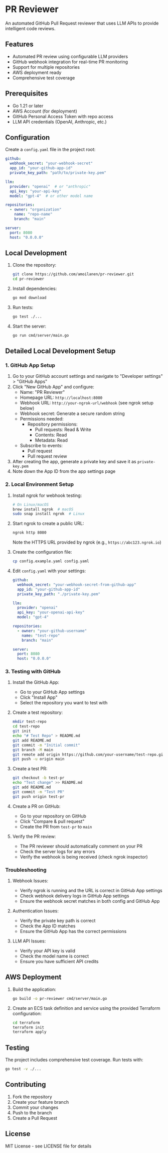 # PR Reviewer

An automated GitHub Pull Request reviewer that uses LLM APIs to provide intelligent code reviews.

## Features

- Automated PR review using configurable LLM providers
- GitHub webhook integration for real-time PR monitoring
- Support for multiple repositories
- AWS deployment ready
- Comprehensive test coverage

## Prerequisites

- Go 1.21 or later
- AWS Account (for deployment)
- GitHub Personal Access Token with repo access
- LLM API credentials (OpenAI, Anthropic, etc.)

## Configuration

Create a `config.yaml` file in the project root:

```yaml
github:
  webhook_secret: "your-webhook-secret"
  app_id: "your-github-app-id"
  private_key_path: "path/to/private-key.pem"

llm:
  provider: "openai"  # or "anthropic"
  api_key: "your-api-key"
  model: "gpt-4"  # or other model name

repositories:
  - owner: "organization"
    name: "repo-name"
    branch: "main"

server:
  port: 8080
  host: "0.0.0.0"
```

## Local Development

1. Clone the repository:
   ```bash
   git clone https://github.com/amoilanen/pr-reviewer.git
   cd pr-reviewer
   ```

2. Install dependencies:
   ```bash
   go mod download
   ```

3. Run tests:
   ```bash
   go test ./...
   ```

4. Start the server:
   ```bash
   go run cmd/server/main.go
   ```

## Detailed Local Development Setup

### 1. GitHub App Setup

1. Go to your GitHub account settings and navigate to "Developer settings" > "GitHub Apps"
2. Click "New GitHub App" and configure:
   - Name: "PR Reviewer"
   - Homepage URL: `http://localhost:8080`
   - Webhook URL: `http://your-ngrok-url/webhook` (see ngrok setup below)
   - Webhook secret: Generate a secure random string
   - Permissions needed:
     - Repository permissions:
       - Pull requests: Read & Write
       - Contents: Read
       - Metadata: Read
   - Subscribe to events:
     - Pull request
     - Pull request review
3. After creating the app, generate a private key and save it as `private-key.pem`
4. Note down the App ID from the app settings page

### 2. Local Environment Setup

1. Install ngrok for webhook testing:
   ```bash
   # On Linux/macOS
   brew install ngrok  # macOS
   sudo snap install ngrok  # Linux
   ```

2. Start ngrok to create a public URL:
   ```bash
   ngrok http 8080
   ```
   Note the HTTPS URL provided by ngrok (e.g., `https://abc123.ngrok.io`)

3. Create the configuration file:
   ```bash
   cp config.example.yaml config.yaml
   ```

4. Edit `config.yaml` with your settings:
   ```yaml
   github:
     webhook_secret: "your-webhook-secret-from-github-app"
     app_id: "your-github-app-id"
     private_key_path: "./private-key.pem"

   llm:
     provider: "openai"
     api_key: "your-openai-api-key"
     model: "gpt-4"

   repositories:
     - owner: "your-github-username"
       name: "test-repo"
       branch: "main"

   server:
     port: 8080
     host: "0.0.0.0"
   ```

### 3. Testing with GitHub

1. Install the GitHub App:
   - Go to your GitHub App settings
   - Click "Install App"
   - Select the repository you want to test with

2. Create a test repository:
   ```bash
   mkdir test-repo
   cd test-repo
   git init
   echo "# Test Repo" > README.md
   git add README.md
   git commit -m "Initial commit"
   git branch -M main
   git remote add origin https://github.com/your-username/test-repo.git
   git push -u origin main
   ```

3. Create a test PR:
   ```bash
   git checkout -b test-pr
   echo "Test change" >> README.md
   git add README.md
   git commit -m "Test PR"
   git push origin test-pr
   ```

4. Create a PR on GitHub:
   - Go to your repository on GitHub
   - Click "Compare & pull request"
   - Create the PR from `test-pr` to `main`

5. Verify the PR review:
   - The PR reviewer should automatically comment on your PR
   - Check the server logs for any errors
   - Verify the webhook is being received (check ngrok inspector)

### Troubleshooting

1. Webhook Issues:
   - Verify ngrok is running and the URL is correct in GitHub App settings
   - Check webhook delivery logs in GitHub App settings
   - Ensure the webhook secret matches in both config and GitHub App

2. Authentication Issues:
   - Verify the private key path is correct
   - Check the App ID matches
   - Ensure the GitHub App has the correct permissions

3. LLM API Issues:
   - Verify your API key is valid
   - Check the model name is correct
   - Ensure you have sufficient API credits

## AWS Deployment

1. Build the application:
   ```bash
   go build -o pr-reviewer cmd/server/main.go
   ```

2. Create an ECS task definition and service using the provided Terraform configuration:
   ```bash
   cd terraform
   terraform init
   terraform apply
   ```

## Testing

The project includes comprehensive test coverage. Run tests with:

```bash
go test -v ./...
```

## Contributing

1. Fork the repository
2. Create your feature branch
3. Commit your changes
4. Push to the branch
5. Create a Pull Request

## License

MIT License - see LICENSE file for details 